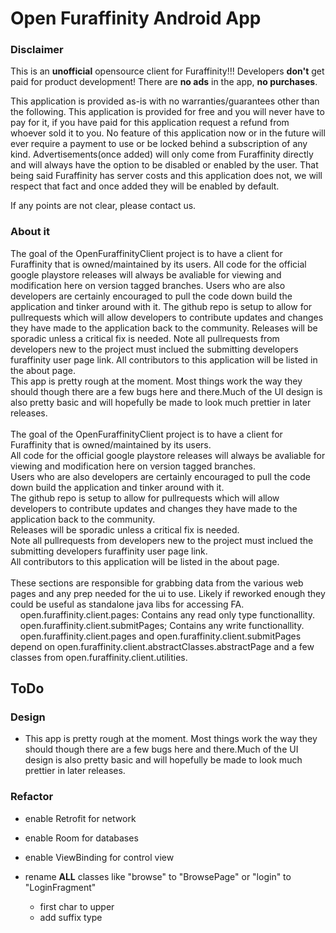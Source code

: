 # Open Furaffinity Android App
### Disclaimer
This is an **unofficial** opensource client for Furaffinity!!!
Developers **don't** get paid for product development! There are **no ads** in the app, **no purchases**. 

This application is provided as-is with no warranties/guarantees other than the following.
This application is provided for free and you will never have to pay for it, if you have paid for this application request a refund from whoever sold it to you.
No feature of this application now or in the future will ever require a payment to use or be locked behind a subscription of any kind.
Advertisements(once added) will only come from Furaffinity directly and will always have the option to be disabled or enabled by the user.
That being said Furaffinity has server costs and this application does not, we will respect that fact and once added they will be enabled by default.

If any points are not clear, please contact us.

### About it


The goal of the OpenFuraffinityClient project is to have a client for Furaffinity that is owned/maintained by its users.
All code for the official google playstore releases will always be avaliable for viewing and modification here on version tagged branches.
Users who are also developers are certainly encouraged to pull the code down build the application and tinker around with it.
The github repo is setup to allow for pullrequests which will allow developers to contribute updates and changes they have made to the application back to the community.
Releases will be sporadic unless a critical fix is needed.
Note all pullrequests from developers new to the project must inclued the submitting developers furaffinity user page link.
All contributors to this application will be listed in the about page.
<br />
This app is pretty rough at the moment. Most things work the way they should though there are a few bugs here and there.Much of the UI design is also pretty basic and will hopefully be made to look much prettier in later releases.<br />
<br />
The goal of the OpenFuraffinityClient project is to have a client for Furaffinity that is owned/maintained by its users.<br />
All code for the official google playstore releases will always be avaliable for viewing and modification here on version tagged branches.<br />
Users who are also developers are certainly encouraged to pull the code down build the application and tinker around with it.<br />
The github repo is setup to allow for pullrequests which will allow developers to contribute updates and changes they have made to the application back to the community.<br />
Releases will be sporadic unless a critical fix is needed.<br />
Note all pullrequests from developers new to the project must inclued the submitting developers furaffinity user page link.<br />
All contributors to this application will be listed in the about page.<br />
<br />
These sections are responsible for grabbing data from the various web pages and any prep needed for the ui to use. Likely if reworked enough they could be useful as standalone java libs for accessing FA.<br />
&nbsp;&nbsp;&nbsp;&nbsp;open.furaffinity.client.pages: Contains any read only type functionallity.<br />
&nbsp;&nbsp;&nbsp;&nbsp;open.furaffinity.client.submitPages; Contains any write functionallity.<br />
&nbsp;&nbsp;&nbsp;&nbsp;open.furaffinity.client.pages and open.furaffinity.client.submitPages depend on open.furaffinity.client.abstractClasses.abstractPage and a few classes from open.furaffinity.client.utilities.<br />


## ToDo
### Design
- This app is pretty rough at the moment. Most things work the way they should though there are a few bugs here and there.Much of the UI design is also pretty basic and will hopefully be made to look much prettier in later releases.
### Refactor
- enable Retrofit for network
- enable Room for databases
- enable ViewBinding for control view
- rename **ALL** classes like "browse" to "BrowsePage"
  or "login" to "LoginFragment"

    - first char to upper
    - add suffix type

